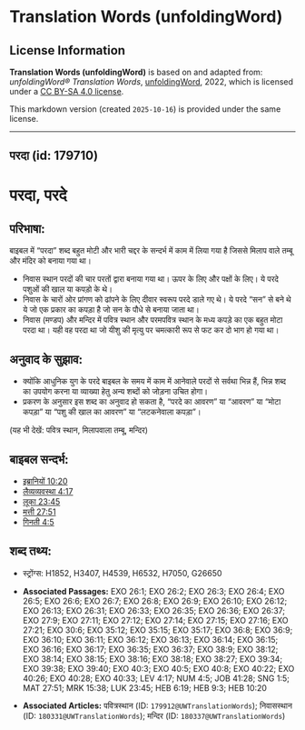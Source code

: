 # Translation Words (unfoldingWord)

## License Information

**Translation Words (unfoldingWord)** is based on and adapted from: _unfoldingWord® Translation Words_, [unfoldingWord](https://unfoldingword.org/utw), 2022, which is licensed under a [CC BY-SA 4.0 license](https://creativecommons.org/licenses/by-sa/4.0/legalcode.en).

This markdown version (created `2025-10-16`) is provided under the same license.



--------------------------------

## परदा (id: 179710)

परदा, परदे
==========

परिभाषा:
--------

बाइबल में “परदा” शब्द बहुत मोटी और भारी चद्दर के सन्दर्भ में काम में लिया गया है जिससे मिलाप वाले तम्बू और मंदिर को बनाया गया था।

* निवास स्थान परदों की चार परतों द्वारा बनाया गया था। ऊपर के लिए और पक्षों के लिए। ये परदे पशुओं की खाल या कपड़ो के थे।
* निवास के चारों ओर प्रांगण को ढांपने के लिए दीवार स्वरूप परदे डाले गए थे। ये परदे “सन” से बने थे ये जो एक प्रकार का कपड़ा है जो सन के पौधे से बनाया जाता था।
* निवास (मण्डप) और मन्दिर में पवित्र स्थान और परमपवित्र स्थान के मध्य कपड़े का एक बहुत मोटा परदा था। यही वह परदा था जो यीशु की मृत्यु पर चमत्कारी रूप से फट कर दो भाग हो गया था।

अनुवाद के सुझाव:
----------------

* क्योंकि आधुनिक युग के परदे बाइबल के समय में काम में आनेवाले परदों से सर्वथा भिन्न हैं, भिन्न शब्द का उपयोग करना या व्याख्या हेतु अन्य शब्दों को जोड़ना उचित होगा।
* प्रकरण के अनुसार इस शब्द का अनुवाद हो सकता है, “परदे का आवरण” या “आवरण” या “मोटा कपड़ा” या “पशु की खाल का आवरण” या “लटकनेवाला कपड़ा”।

(यह भी देखें: पवित्र स्थान, मिलापवाला तम्बू, मन्दिर)

बाइबल सन्दर्भ:
--------------

* [इब्रानियों 10:20](https://ref.ly/Heb10:20)
* [लैव्यव्यवस्था 4:17](https://ref.ly/Lev4:17)
* [लूका 23:45](https://ref.ly/Luke23:45)
* [मत्ती 27:51](https://ref.ly/Matt27:51)
* [गिनती 4:5](https://ref.ly/Num4:5)

शब्द तथ्य:
----------

* स्ट्रोंग्स: H1852, H3407, H4539, H6532, H7050, G26650

* **Associated Passages:** EXO 26:1; EXO 26:2; EXO 26:3; EXO 26:4; EXO 26:5; EXO 26:6; EXO 26:7; EXO 26:8; EXO 26:9; EXO 26:10; EXO 26:12; EXO 26:13; EXO 26:31; EXO 26:33; EXO 26:35; EXO 26:36; EXO 26:37; EXO 27:9; EXO 27:11; EXO 27:12; EXO 27:14; EXO 27:15; EXO 27:16; EXO 27:21; EXO 30:6; EXO 35:12; EXO 35:15; EXO 35:17; EXO 36:8; EXO 36:9; EXO 36:10; EXO 36:11; EXO 36:12; EXO 36:13; EXO 36:14; EXO 36:15; EXO 36:16; EXO 36:17; EXO 36:35; EXO 36:37; EXO 38:9; EXO 38:12; EXO 38:14; EXO 38:15; EXO 38:16; EXO 38:18; EXO 38:27; EXO 39:34; EXO 39:38; EXO 39:40; EXO 40:3; EXO 40:5; EXO 40:8; EXO 40:22; EXO 40:26; EXO 40:28; EXO 40:33; LEV 4:17; NUM 4:5; JOB 41:28; SNG 1:5; MAT 27:51; MRK 15:38; LUK 23:45; HEB 6:19; HEB 9:3; HEB 10:20
* **Associated Articles:** पवित्रस्‍थान (ID: `179912@UWTranslationWords`); निवासस्थान (ID: `180331@UWTranslationWords`); मन्दिर (ID: `180337@UWTranslationWords`)

